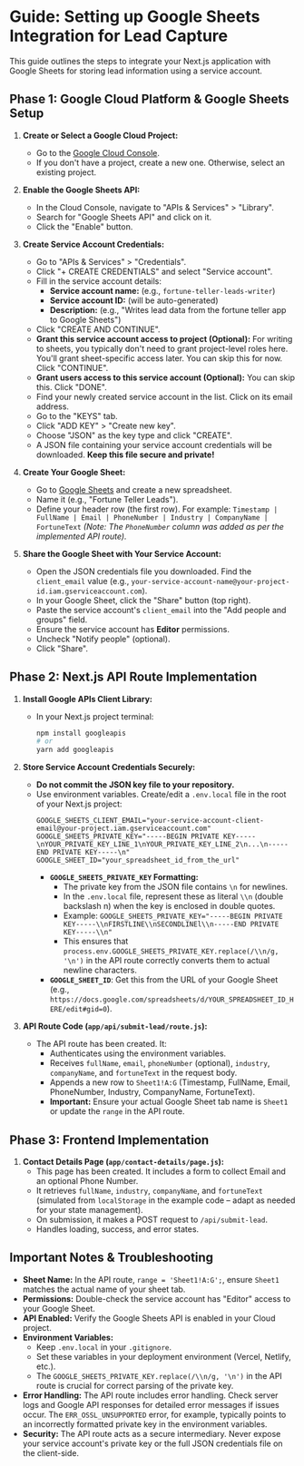 # Guide: Setting up Google Sheets Integration for Lead Capture

This guide outlines the steps to integrate your Next.js application with Google Sheets for storing lead information using a service account.

## Phase 1: Google Cloud Platform & Google Sheets Setup

1.  **Create or Select a Google Cloud Project:**
    *   Go to the [Google Cloud Console](https://console.cloud.google.com/).
    *   If you don't have a project, create a new one. Otherwise, select an existing project.

2.  **Enable the Google Sheets API:**
    *   In the Cloud Console, navigate to "APIs & Services" > "Library".
    *   Search for "Google Sheets API" and click on it.
    *   Click the "Enable" button.

3.  **Create Service Account Credentials:**
    *   Go to "APIs & Services" > "Credentials".
    *   Click "+ CREATE CREDENTIALS" and select "Service account".
    *   Fill in the service account details:
        *   **Service account name:** (e.g., `fortune-teller-leads-writer`)
        *   **Service account ID:** (will be auto-generated)
        *   **Description:** (e.g., "Writes lead data from the fortune teller app to Google Sheets")
    *   Click "CREATE AND CONTINUE".
    *   **Grant this service account access to project (Optional):** For writing to sheets, you typically don't need to grant project-level roles here. You'll grant sheet-specific access later. You can skip this for now. Click "CONTINUE".
    *   **Grant users access to this service account (Optional):** You can skip this. Click "DONE".
    *   Find your newly created service account in the list. Click on its email address.
    *   Go to the "KEYS" tab.
    *   Click "ADD KEY" > "Create new key".
    *   Choose "JSON" as the key type and click "CREATE".
    *   A JSON file containing your service account credentials will be downloaded. **Keep this file secure and private!**

4.  **Create Your Google Sheet:**
    *   Go to [Google Sheets](https://sheets.google.com) and create a new spreadsheet.
    *   Name it (e.g., "Fortune Teller Leads").
    *   Define your header row (the first row). For example:
        `Timestamp | FullName | Email | PhoneNumber | Industry | CompanyName | FortuneText`
        *(Note: The `PhoneNumber` column was added as per the implemented API route).*

5.  **Share the Google Sheet with Your Service Account:**
    *   Open the JSON credentials file you downloaded. Find the `client_email` value (e.g., `your-service-account-name@your-project-id.iam.gserviceaccount.com`).
    *   In your Google Sheet, click the "Share" button (top right).
    *   Paste the service account's `client_email` into the "Add people and groups" field.
    *   Ensure the service account has **Editor** permissions.
    *   Uncheck "Notify people" (optional).
    *   Click "Share".

## Phase 2: Next.js API Route Implementation

1.  **Install Google APIs Client Library:**
    *   In your Next.js project terminal:
        ```bash
        npm install googleapis
        # or
        yarn add googleapis
        ```

2.  **Store Service Account Credentials Securely:**
    *   **Do not commit the JSON key file to your repository.**
    *   Use environment variables. Create/edit a `.env.local` file in the root of your Next.js project:
        ```env
        GOOGLE_SHEETS_CLIENT_EMAIL="your-service-account-client-email@your-project.iam.gserviceaccount.com"
        GOOGLE_SHEETS_PRIVATE_KEY="-----BEGIN PRIVATE KEY-----\nYOUR_PRIVATE_KEY_LINE_1\nYOUR_PRIVATE_KEY_LINE_2\n...\n-----END PRIVATE KEY-----\n"
        GOOGLE_SHEET_ID="your_spreadsheet_id_from_the_url"
        ```
        *   **`GOOGLE_SHEETS_PRIVATE_KEY` Formatting:**
            *   The private key from the JSON file contains `\n` for newlines.
            *   In the `.env.local` file, represent these as literal `\\n` (double backslash n) when the key is enclosed in double quotes.
            *   Example: `GOOGLE_SHEETS_PRIVATE_KEY="-----BEGIN PRIVATE KEY-----\\nFIRSTLINE\\nSECONDLINEl\\n-----END PRIVATE KEY-----\\n"`
            *   This ensures that `process.env.GOOGLE_SHEETS_PRIVATE_KEY.replace(/\\n/g, '\n')` in the API route correctly converts them to actual newline characters.
        *   **`GOOGLE_SHEET_ID`**: Get this from the URL of your Google Sheet (e.g., `https://docs.google.com/spreadsheets/d/YOUR_SPREADSHEET_ID_HERE/edit#gid=0`).

3.  **API Route Code (`app/api/submit-lead/route.js`):**
    *   The API route has been created. It:
        *   Authenticates using the environment variables.
        *   Receives `fullName`, `email`, `phoneNumber` (optional), `industry`, `companyName`, and `fortuneText` in the request body.
        *   Appends a new row to `Sheet1!A:G` (Timestamp, FullName, Email, PhoneNumber, Industry, CompanyName, FortuneText).
        *   **Important:** Ensure your actual Google Sheet tab name is `Sheet1` or update the `range` in the API route.

## Phase 3: Frontend Implementation

1.  **Contact Details Page (`app/contact-details/page.js`):**
    *   This page has been created. It includes a form to collect Email and an optional Phone Number.
    *   It retrieves `fullName`, `industry`, `companyName`, and `fortuneText` (simulated from `localStorage` in the example code – adapt as needed for your state management).
    *   On submission, it makes a POST request to `/api/submit-lead`.
    *   Handles loading, success, and error states.

## Important Notes & Troubleshooting

*   **Sheet Name:** In the API route, `range = 'Sheet1!A:G';`, ensure `Sheet1` matches the actual name of your sheet tab.
*   **Permissions:** Double-check the service account has "Editor" access to your Google Sheet.
*   **API Enabled:** Verify the Google Sheets API is enabled in your Cloud project.
*   **Environment Variables:**
    *   Keep `.env.local` in your `.gitignore`.
    *   Set these variables in your deployment environment (Vercel, Netlify, etc.).
    *   The `GOOGLE_SHEETS_PRIVATE_KEY.replace(/\\n/g, '\n')` in the API route is crucial for correct parsing of the private key.
*   **Error Handling:** The API route includes error handling. Check server logs and Google API responses for detailed error messages if issues occur. The `ERR_OSSL_UNSUPPORTED` error, for example, typically points to an incorrectly formatted private key in the environment variables.
*   **Security:** The API route acts as a secure intermediary. Never expose your service account's private key or the full JSON credentials file on the client-side.

